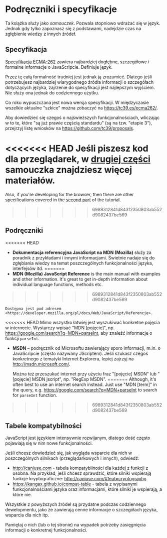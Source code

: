 
# Podręczniki i specyfikacje

Ta książka służy jako *samouczek*. Pozwala stopniowo wdrażać się w język. Jednak gdy tylko zapoznasz się z podstawami, nadejdzie czas na zgłębienie wiedzy z innych źródeł.

## Specyfikacja

[Specyfikacja ECMA-262](https://www.ecma-international.org/publications/standards/Ecma-262.htm) zawiera najbardziej dogłębne, szczegółowe i formalne informacje o JavaScripcie. Definiuje język.

Przez tę całą formalność trudniej jest jednak ją zrozumieć. Dlatego jeśli potrzebujesz najbardziej wiarygodnego źródła informacji o szczegółach dotyczących języka, zajrzenie do specyfikacji jest najlepszym wyjściem. Nie służy ona jednak do codziennego użytku.

Co roku wypuszczana jest nowa wersja specyfikacji. W międzyczasie wszelkie aktualne "szkice" można zobaczyć na <https://tc39.es/ecma262/>.

Aby dowiedzieć się czegoś o najświeższych funkcjonalnościach, wliczając w to te, które "są już prawie częścią standardu" (są na tzw. "etapie 3"), przejrzyj listę wniosków na <https://github.com/tc39/proposals>.

<<<<<<< HEAD
Jeśli piszesz kod dla przeglądarek, w [drugiej części](info:browser-environment) samouczka znajdziesz więcej materiałów.
=======
Also, if you're developing for the browser, then there are other specifications covered in the [second part](info:browser-environment) of the tutorial.
>>>>>>> 6989312841d843f2350803ab552d9082437be569

## Podręczniki

<<<<<<< HEAD
- **Dokumentacja referencyjna JavaScript na MDN (Mozilla)** służy za poradnik z przykładami i innymi informacjami. Świetnie nadaje się do zgłębiania wiedzy na temat poszczególnych funkcjonalności języka, interfejsów itd.
=======
- **MDN (Mozilla) JavaScript Reference** is the main manual with examples and other information. It's great to get in-depth information about individual language functions, methods etc.
>>>>>>> 6989312841d843f2350803ab552d9082437be569

    Dostępna jest pod adresem <https://developer.mozilla.org/pl/docs/Web/JavaScript/Referencje>.

<<<<<<< HEAD
    Mimo wszystko łatwiej jest wyszukiwać konkretne pojęcia w internecie. Wystarczy wpisać "MDN [pojęcie]", np. <https://google.com/search?q=MDN+parseInt>, aby znaleźć informacje o funkcji `parseInt`.


- **MSDN** – podręcznik od Microsoftu zawierający sporo informacji, m.in. o JavaScripcie (często nazywany JScriptem). Jeśli szukasz czegoś konkretnego z tematyki Internet Explorera, lepiej zajrzyj na <http://msdn.microsoft.com/>.

    Można też przeszukać internet przy użyciu fraz "[pojęcie] MSDN" lub "[pojęcie] MSDN jscript", np. "RegExp MSDN".
=======
Although, it's often best to use an internet search instead. Just use "MDN [term]" in the query, e.g. <https://google.com/search?q=MDN+parseInt> to search for `parseInt` function.
>>>>>>> 6989312841d843f2350803ab552d9082437be569

## Tabele kompatybilności

JavaScript jest językiem intensywnie rozwijanym, dlatego dość często pojawiają się w nim nowe funkcjonalności.

Jeśli chcesz dowiedzieć się, jak wygląda wsparcie dla nich w poszczególnych silnikach (przeglądarkowych i innych), odwiedź:

- <http://caniuse.com> - tabela kompatybilności dla każdej z funkcji z osobna. Na przykład, jeśli chcesz sprawdzić, które silniki wspierają funkcje kryptograficzne: <http://caniuse.com/#feat=cryptography>.
- <https://kangax.github.io/compat-table> - tabela z wypisanymi funkcjonalnościami języka oraz informacjami, które silniki je wspierają, a które nie.

Wszystkie z powyższych źródeł są przydatne podczas codziennego dewelopmentu, jako że zawierają cenne informacje o szczegółach języka, wsparcia dla nich itp.

Pamiętaj o nich (lub o tej stronie) na wypadek potrzeby zasięgnięcia informacji o konkretnej funkcjonalności.

